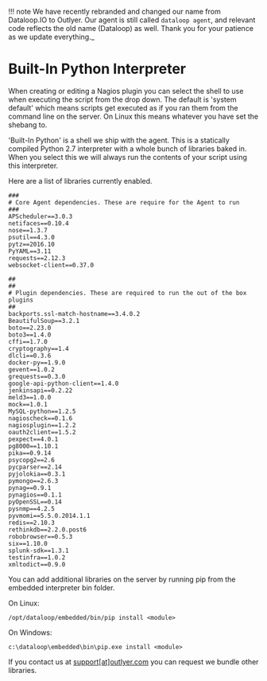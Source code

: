 !!! note
    We have recently rebranded and changed our name from Dataloop.IO to Outlyer. Our agent is still called `dataloop agent`, and relevant code reflects the old name (Dataloop) as well. Thank you for your patience as we update everything._


# Built-In Python Interpreter

When creating or editing a Nagios plugin you can select the shell to use when executing the script from the drop down. The default is 'system default' which means scripts get executed as if you ran them from the command line on the server. On Linux this means whatever you have set the shebang to.

'Built-In Python' is a shell we ship with the agent. This is a statically compiled Python 2.7 interpreter with a whole bunch of libraries baked in. When you select this we will always run the contents of your script using this interpreter.

Here are a list of libraries currently enabled.

```
###
# Core Agent dependencies. These are require for the Agent to run
###
APScheduler==3.0.3
netifaces==0.10.4
nose==1.3.7
psutil==4.3.0
pytz==2016.10
PyYAML==3.11
requests==2.12.3
websocket-client==0.37.0
```

```
##
##
# Plugin dependencies. These are required to run the out of the box plugins
##
backports.ssl-match-hostname==3.4.0.2
BeautifulSoup==3.2.1
boto==2.23.0
boto3==1.4.0
cffi==1.7.0
cryptography==1.4
dlcli==0.3.6
docker-py==1.9.0
gevent==1.0.2
grequests==0.3.0
google-api-python-client==1.4.0
jenkinsapi==0.2.22
meld3==1.0.0
mock==1.0.1
MySQL-python==1.2.5
nagioscheck==0.1.6
nagiosplugin==1.2.2
oauth2client==1.5.2
pexpect==4.0.1
pg8000==1.10.1
pika==0.9.14
psycopg2==2.6
pycparser==2.14
pyjolokia==0.3.1
pymongo==2.6.3
pynag==0.9.1
pynagios==0.1.1
pyOpenSSL==0.14
pysnmp==4.2.5
pyvmomi==5.5.0.2014.1.1
redis==2.10.3
rethinkdb==2.2.0.post6
robobrowser==0.5.3
six==1.10.0
splunk-sdk==1.3.1
testinfra==1.0.2
xmltodict==0.9.0
```

You can add additional libraries on the server by running pip from the embedded interpreter bin folder.

On Linux:

```
/opt/dataloop/embedded/bin/pip install <module>
```

On Windows:

```
c:\dataloop\embedded\bin\pip.exe install <module>
```

If you contact us at [support[at]outlyer.com](mailto:support[at]outlyer.com) you can request we bundle other libraries.
